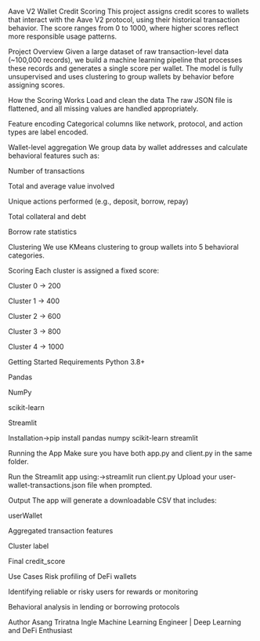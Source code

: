 Aave V2 Wallet Credit Scoring
This project assigns credit scores to wallets that interact with the Aave V2 protocol, using their historical transaction behavior. The score ranges from 0 to 1000, where higher scores reflect more responsible usage patterns.

Project Overview
Given a large dataset of raw transaction-level data (~100,000 records), we build a machine learning pipeline that processes these records and generates a single score per wallet. The model is fully unsupervised and uses clustering to group wallets by behavior before assigning scores.

How the Scoring Works
Load and clean the data
The raw JSON file is flattened, and all missing values are handled appropriately.

Feature encoding
Categorical columns like network, protocol, and action types are label encoded.

Wallet-level aggregation
We group data by wallet addresses and calculate behavioral features such as:

Number of transactions

Total and average value involved

Unique actions performed (e.g., deposit, borrow, repay)

Total collateral and debt

Borrow rate statistics

Clustering
We use KMeans clustering to group wallets into 5 behavioral categories.

Scoring
Each cluster is assigned a fixed score:

Cluster 0 → 200

Cluster 1 → 400

Cluster 2 → 600

Cluster 3 → 800

Cluster 4 → 1000

Getting Started
Requirements
Python 3.8+

Pandas

NumPy

scikit-learn

Streamlit

Installation->pip install pandas numpy scikit-learn streamlit

Running the App
Make sure you have both app.py and client.py in the same folder.

Run the Streamlit app using:->streamlit run client.py
Upload your user-wallet-transactions.json file when prompted.

Output
The app will generate a downloadable CSV that includes:

userWallet

Aggregated transaction features

Cluster label

Final credit_score

Use Cases
Risk profiling of DeFi wallets

Identifying reliable or risky users for rewards or monitoring

Behavioral analysis in lending or borrowing protocols

Author
Asang Triratna Ingle
Machine Learning Engineer | Deep Learning and DeFi Enthusiast